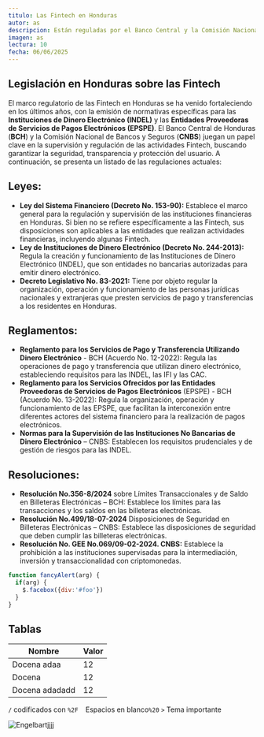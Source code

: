 ```yaml
---
titulo: Las Fintech en Honduras
autor: as
descripcion: Están reguladas por el Banco Central y la Comisión Nacional de Bancos, que establecen límites de transacciones y normas de seguridad para proteger a los usuarios. El gobierno ha desarrollado leyes específicas para estas instituciones, prohibiendo actualmente el uso de criptomonedas en el sistema financiero nacional.
imagen: as
lectura: 10
fecha: 06/06/2025
---
```


## Legislación en Honduras sobre las Fintech
El marco regulatorio de las Fintech en Honduras se ha venido fortaleciendo en los últimos años, con la emisión de normativas específicas para las **Instituciones de Dinero Electrónico (INDEL)** y las **Entidades Proveedoras de Servicios de Pagos Electrónicos (EPSPE)**. El Banco Central de Honduras (**BCH**) y la Comisión Nacional de Bancos y Seguros (**CNBS**) juegan un papel clave en la supervisión y regulación de las actividades Fintech, buscando garantizar la seguridad, transparencia y protección del usuario. A continuación, se presenta un listado de las regulaciones actuales:

## Leyes:
- **Ley del Sistema Financiero (Decreto No. 153-90):**
 Establece el marco general para la regulación y supervisión de las instituciones financieras en Honduras. Si bien no se refiere específicamente a las Fintech, sus disposiciones son aplicables a las entidades que realizan actividades financieras, incluyendo algunas Fintech.
- **Ley de Instituciones de Dinero Electrónico (Decreto No. 244-2013):**
  Regula la creación y funcionamiento de las Instituciones de Dinero Electrónico (INDEL), que son entidades no bancarias autorizadas para emitir dinero electrónico.
- **Decreto Legislativo No. 83-2021:** 
  Tiene por objeto regular la organización, operación y funcionamiento de las personas jurídicas nacionales y extranjeras que presten servicios de pago y transferencias a los residentes en Honduras.

## Reglamentos:
- **Reglamento para los Servicios de Pago y Transferencia Utilizando Dinero Electrónico** - BCH (Acuerdo No. 12-2022): 
Regula las operaciones de pago y transferencia que utilizan dinero electrónico, estableciendo requisitos para las INDEL, las IFI y las CAC.
- **Reglamento para los Servicios Ofrecidos por las Entidades Proveedoras de Servicios de Pagos Electrónicos** (EPSPE) - BCH (Acuerdo No. 13-2022): 
Regula la organización, operación y funcionamiento de las EPSPE, que facilitan la interconexión entre diferentes actores del sistema financiero para la realización de pagos electrónicos.
- **Normas para la Supervisión de las Instituciones No Bancarias de Dinero Electrónico** – CNBS: 
Establecen los requisitos prudenciales y de gestión de riesgos para las INDEL.

## Resoluciones:
- **Resolución No.356-8/2024** sobre Límites Transaccionales y de Saldo en Billeteras Electrónicas – BCH: 
Establece los límites para las transacciones y los saldos en las billeteras electrónicas.
-	**Resolución No.499/18-07-2024** Disposiciones de Seguridad en Billeteras Electrónicas – CNBS: 
Establece las disposiciones de seguridad que deben cumplir las billeteras electrónicas.
-	**Resolución No. GEE No.069/09-02-2024. CNBS:** Establece la prohibición a las instituciones supervisadas para la intermediación, inversión y transaccionalidad con criptomonedas.


```js
function fancyAlert(arg) {
  if(arg) {
    $.facebox({div:'#foo'})
  }
}
```
## Tablas
| Nombre  | Valor |
| ------- | ----- |
| Docena  adaa | 12    |
| Docena  | 12    |
| Docena adadadd  | 12    |


`/` codificados con `%2F` 
` ` Espacios en blanco`%20`
`>`  Tema importante

![Engelbartjjjj](https://history-computer.com/ModernComputer/Basis/images/Engelbart.jpg)